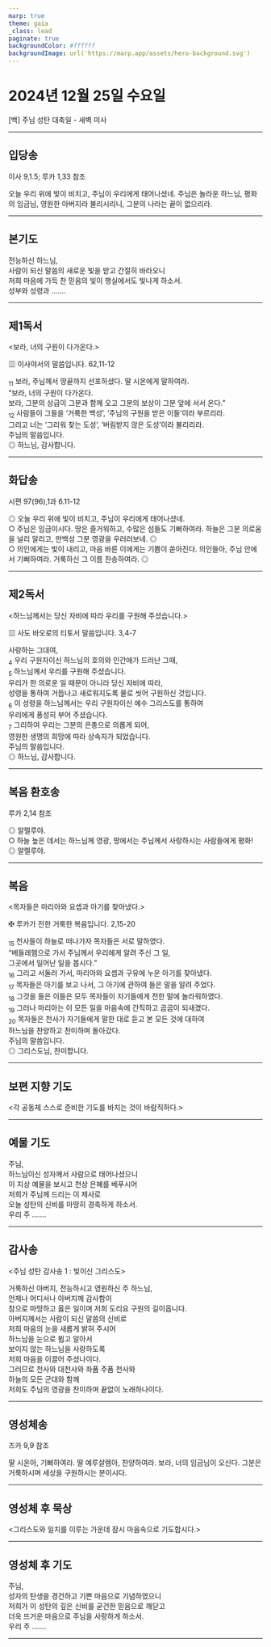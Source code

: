 ```yaml
---
marp: true
theme: gaia
_class: lead
paginate: true
backgroundColor: #ffffff
backgroundImage: url('https://marp.app/assets/hero-background.svg')
---
```


# 2024년 12월 25일 수요일

[백] 주님 성탄 대축일 - 새벽 미사  




---

## 입당송

이사 9,1.5; 루카 1,33 참조

오늘 우리 위에 빛이 비치고, 주님이 우리에게 태어나셨네. 주님은 놀라운 하느님, 평화의 임금님, 영원한 아버지라 불리시리니, 그분의 나라는 끝이 없으리라.  
  


---

## 본기도

전능하신 하느님,  
사람이 되신 말씀의 새로운 빛을 받고 간절히 바라오니  
저희 마음에 가득 찬 믿음의 빛이 행실에서도 빛나게 하소서.  
성부와 성령과 …….  
  


---

## 제1독서

<보라, 너의 구원이 다가온다.>

▥ 이사야서의 말씀입니다. 62,11-12

<sub>11</sub> 보라, 주님께서 땅끝까지 선포하셨다. 딸 시온에게 말하여라.  
“보라, 너의 구원이 다가온다.  
보라, 그분의 상급이 그분과 함께 오고 그분의 보상이 그분 앞에 서서 온다.”  
<sub>12</sub> 사람들이 그들을 ‘거룩한 백성’, ‘주님의 구원을 받은 이들’이라 부르리라.  
그리고 너는 ‘그리워 찾는 도성’, ‘버림받지 않은 도성’이라 불리리라.  
주님의 말씀입니다.  
◎ 하느님, 감사합니다.  
  


---

## 화답송

시편 97(96),1과 6.11-12

◎ 오늘 우리 위에 빛이 비치고, 주님이 우리에게 태어나셨네.  
○ 주님은 임금이시다. 땅은 즐거워하고, 수많은 섬들도 기뻐하여라. 하늘은 그분 의로움을 널리 알리고, 만백성 그분 영광을 우러러보네. ◎  
○ 의인에게는 빛이 내리고, 마음 바른 이에게는 기쁨이 쏟아진다. 의인들아, 주님 안에서 기뻐하여라. 거룩하신 그 이름 찬송하여라. ◎  
  


---

## 제2독서

<하느님께서는 당신 자비에 따라 우리를 구원해 주셨습니다.>

▥ 사도 바오로의 티토서 말씀입니다. 3,4-7

사랑하는 그대여,  
<sub>4</sub> 우리 구원자이신 하느님의 호의와 인간애가 드러난 그때,  
<sub>5</sub> 하느님께서 우리를 구원해 주셨습니다.  
우리가 한 의로운 일 때문이 아니라 당신 자비에 따라,  
성령을 통하여 거듭나고 새로워지도록 물로 씻어 구원하신 것입니다.  
<sub>6</sub> 이 성령을 하느님께서는 우리 구원자이신 예수 그리스도를 통하여  
우리에게 풍성히 부어 주셨습니다.  
<sub>7</sub> 그리하여 우리는 그분의 은총으로 의롭게 되어,  
영원한 생명의 희망에 따라 상속자가 되었습니다.  
주님의 말씀입니다.  
◎ 하느님, 감사합니다.  
  


---

## 복음 환호송

루카 2,14 참조

◎ 알렐루야.  
○ 하늘 높은 데서는 하느님께 영광, 땅에서는 주님께서 사랑하시는 사람들에게 평화!  
◎ 알렐루야.  
  


---

## 복음

<목자들은 마리아와 요셉과 아기를 찾아냈다.>

✠ 루카가 전한 거룩한 복음입니다. 2,15-20

<sub>15</sub> 천사들이 하늘로 떠나가자 목자들은 서로 말하였다.  
“베들레헴으로 가서 주님께서 우리에게 알려 주신 그 일,  
그곳에서 일어난 일을 봅시다.”  
<sub>16</sub> 그리고 서둘러 가서, 마리아와 요셉과 구유에 누운 아기를 찾아냈다.  
<sub>17</sub> 목자들은 아기를 보고 나서, 그 아기에 관하여 들은 말을 알려 주었다.  
<sub>18</sub> 그것을 들은 이들은 모두 목자들이 자기들에게 전한 말에 놀라워하였다.  
<sub>19</sub> 그러나 마리아는 이 모든 일을 마음속에 간직하고 곰곰이 되새겼다.  
<sub>20</sub> 목자들은 천사가 자기들에게 말한 대로 듣고 본 모든 것에 대하여  
하느님을 찬양하고 찬미하며 돌아갔다.  
주님의 말씀입니다.  
◎ 그리스도님, 찬미합니다.  
  


---

## 보편 지향 기도

<각 공동체 스스로 준비한 기도를 바치는 것이 바람직하다.>

  


---

## 예물 기도

주님,  
하느님이신 성자께서 사람으로 태어나셨으니  
이 지상 예물을 보시고 천상 은혜를 베푸시어  
저희가 주님께 드리는 이 제사로  
오늘 성탄의 신비를 마땅히 경축하게 하소서.  
우리 주 …….  
  


---

## 감사송

<주님 성탄 감사송 1 : 빛이신 그리스도>

거룩하신 아버지, 전능하시고 영원하신 주 하느님,  
언제나 어디서나 아버지께 감사함이  
참으로 마땅하고 옳은 일이며 저희 도리요 구원의 길이옵니다.  
아버지께서는 사람이 되신 말씀의 신비로  
저희 마음의 눈을 새롭게 밝혀 주시어  
하느님을 눈으로 뵙고 알아서  
보이지 않는 하느님을 사랑하도록  
저희 마음을 이끌어 주셨나이다.  
그러므로 천사와 대천사와 좌품 주품 천사와  
하늘의 모든 군대와 함께  
저희도 주님의 영광을 찬미하며 끝없이 노래하나이다.  
  


---

## 영성체송

즈카 9,9 참조

딸 시온아, 기뻐하여라. 딸 예루살렘아, 찬양하여라. 보라, 너의 임금님이 오신다. 그분은 거룩하시며 세상을 구원하시는 분이시다.  
  


---

## 영성체 후 묵상

<그리스도와 일치를 이루는 가운데 잠시 마음속으로 기도합시다.>  


---

## 영성체 후 기도

주님,  
성자의 탄생을 경건하고 기쁜 마음으로 기념하였으니  
저희가 이 성탄의 깊은 신비를 굳건한 믿음으로 깨닫고  
더욱 뜨거운 마음으로 주님을 사랑하게 하소서.  
우리 주 …….  
  


---